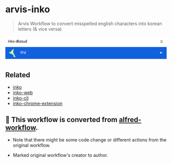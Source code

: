 # arvis-inko

> Arvis Workflow to convert misspelled english characters into korean letters (& vice versa)

![screenshot](./demo.png)

## Related

* [inko](https://github.com/738/inko)
* [inko-web](https://github.com/738/inko-web)
* [inko-cli](https://github.com/738/inko-cli)
* [inko-chrome-extension](https://github.com/738/inko-chrome-extension)

## 🔗 This workflow is converted from [alfred-workflow](https://github.com/738/alfred-inko).

* Note that there might be some code change or different actions from the original workflow.

* Marked original workflow's creator to author.
